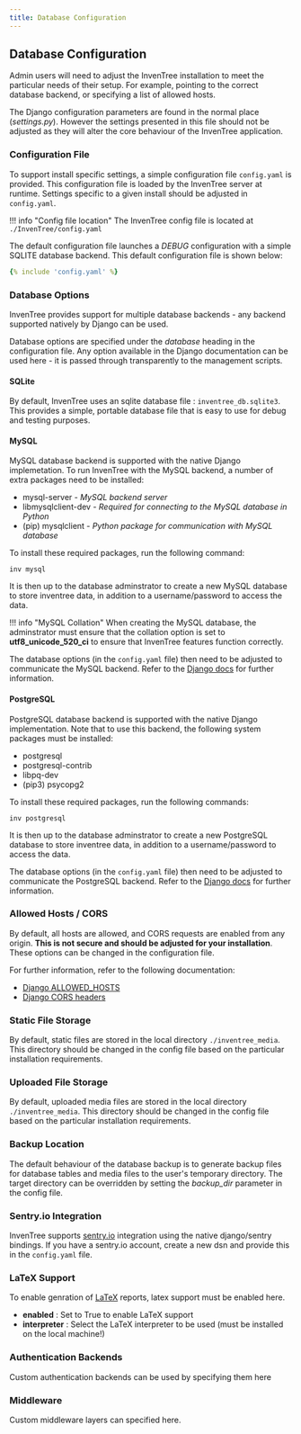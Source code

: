 ```yaml
---
title: Database Configuration
---
```


## Database Configuration

Admin users will need to adjust the InvenTree installation to meet the particular needs of their setup. For example, pointing to the correct database backend, or specifying a list of allowed hosts.

The Django configuration parameters are found in the normal place (*settings.py*). However the settings presented in this file should not be adjusted as they will alter the core behaviour of the InvenTree application.

### Configuration File

To support install specific settings, a simple configuration file ``config.yaml`` is provided. This configuration file is loaded by the InvenTree server at runtime. Settings specific to a given install should be adjusted in ``config.yaml``.

!!! info "Config file location"
    The InvenTree config file is located at `./InvenTree/config.yaml`

The default configuration file launches a *DEBUG* configuration with a simple SQLITE database backend. This default configuration file is shown below:

``` yaml
{% include 'config.yaml' %}
```

### Database Options

InvenTree provides support for multiple database backends - any backend supported natively by Django can be used. 

Database options are specified under the *database* heading in the configuration file. Any option available in the Django documentation can be used here - it is passed through transparently to the management scripts.

#### SQLite
By default, InvenTree uses an sqlite database file : `inventree_db.sqlite3`. This provides a simple, portable database file that is easy to use for debug and testing purposes. 

#### MySQL
MySQL database backend is supported with the native Django implemetation. To run InvenTree with the MySQL backend, a number of extra packages need to be installed:

* mysql-server - *MySQL backend server*
* libmysqlclient-dev - *Required for connecting to the MySQL database in Python*
* (pip) mysqlclient - *Python package for communication with MySQL database*

To install these required packages, run the following command:

```
inv mysql
```

It is then up to the database adminstrator to create a new MySQL database to store inventree data, in addition to a username/password to access the data.

!!! info "MySQL Collation"
    When creating the MySQL database, the adminstrator must ensure that the collation option is set to **utf8_unicode_520_ci** to ensure that InvenTree features function correctly.

The database options (in the `config.yaml` file) then need to be adjusted to communicate the MySQL backend. Refer to the [Django docs](https://docs.djangoproject.com/en/dev/ref/databases/) for further information.

#### PostgreSQL
PostgreSQL database backend is supported with the native Django implementation. Note that to use this backend, the following system packages must be installed:

* postgresql
* postgresql-contrib
* libpq-dev
* (pip3) psycopg2

To install these required packages, run the following commands:

```
inv postgresql
```

It is then up to the database adminstrator to create a new PostgreSQL database to store inventree data, in addition to a username/password to access the data.

The database options (in the `config.yaml` file) then need to be adjusted to communicate the PostgreSQL backend. Refer to the [Django docs](https://docs.djangoproject.com/en/dev/ref/databases/) for further information.

### Allowed Hosts / CORS

By default, all hosts are allowed, and CORS requests are enabled from any origin. **This is not secure and should be adjusted for your installation**. These options can be changed in the configuration file.

For further information, refer to the following documentation:

* [Django ALLOWED_HOSTS](https://docs.djangoproject.com/en/2.2/ref/settings/#allowed-hosts)
* [Django CORS headers](https://github.com/OttoYiu/django-cors-headers)

### Static File Storage

By default, static files are stored in the local directory `./inventree_media`. This directory should be changed in the config file based on the particular installation requirements.

### Uploaded File Storage

By default, uploaded media files are stored in the local directory `./inventree_media`. This directory should be changed in the config file based on the particular installation requirements.

### Backup Location

The default behaviour of the database backup is to generate backup files for database tables and media files to the user's temporary directory. The target directory can be overridden by setting the *backup_dir* parameter in the config file.

### Sentry.io Integration

InvenTree supports [sentry.io](https://sentry.io) integration using the native django/sentry bindings. If you have a sentry.io account, create a new dsn and provide this in the `config.yaml` file.

### LaTeX Support

To enable genration of [LaTeX](https://en.wikipedia.org/wiki/LaTeX) reports, latex support must be enabled here.

- **enabled** : Set to True to enable LaTeX support
- **interpreter** : Select the LaTeX interpreter to be used (must be installed on the local machine!)

### Authentication Backends

Custom authentication backends can be used by specifying them here

### Middleware

Custom middleware layers can specified here.